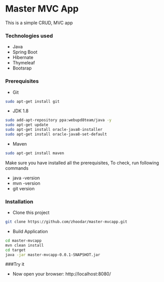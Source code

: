 # Master MVC App

This is a simple CRUD, MVC app

### Technologies used
* Java
* Spring Boot
* Hibernate
* Thymeleaf
* Bootsrap

### Prerequisites
* Git
 ```sh
 sudo apt-get install git
 ```
* JDK 1.8 
```sh 
sudo add-apt-repository ppa:webupd8team/java -y
sudo apt-get update
sudo apt-get install oracle-java8-installer
sudo apt-get install oracle-java8-set-default
```
* Maven
```sh
sudo apt-get install maven
```
 Make sure you have installed all the prerequisites, To check, run following commands
 * java -version
 * mvn -version
 * git version
### Installation

* Clone this project
```sh
git clone https://github.com/zhoodar/master-mvcapp.git
```
* Build Application
```sh
cd master-mvcapp
mvn clean install
cd target
java -jar master-mvcapp-0.0.1-SNAPSHOT.jar
```
###Try it

- Now open your browser: http://localhost:8080/

